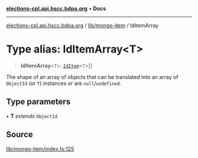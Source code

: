 [**elections-cpl.api.hscc.bdpa.org**](../../../README.md) • **Docs**

***

[elections-cpl.api.hscc.bdpa.org](../../../README.md) / [lib/mongo-item](../README.md) / IdItemArray

# Type alias: IdItemArray\<T\>

> **IdItemArray**\<`T`\>: [`IdItem`](IdItem.md)\<`T`\>[]

The shape of an array of objects that can be translated into an array of
`ObjectId` (or `T`) instances or are `null`/`undefined`.

## Type parameters

• **T** *extends* `ObjectId`

## Source

[lib/mongo-item/index.ts:125](https://github.com/nhscc/elections_cpl.api.hscc.bdpa.org/blob/46ed5b306a3fd199be2bd28706c3da03542c6da3/lib/mongo-item/index.ts#L125)

